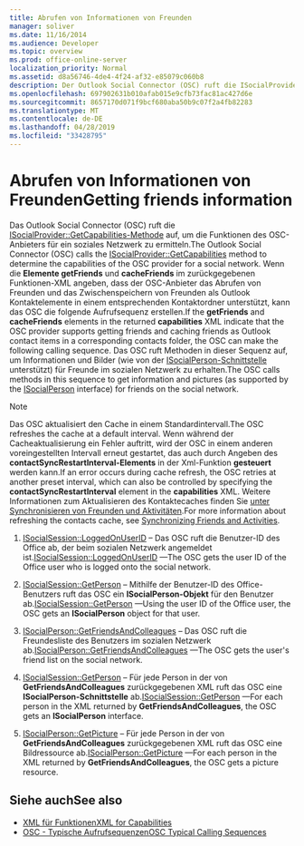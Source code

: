 ```yaml
---
title: Abrufen von Informationen von Freunden
manager: soliver
ms.date: 11/16/2014
ms.audience: Developer
ms.topic: overview
ms.prod: office-online-server
localization_priority: Normal
ms.assetid: d8a56746-4de4-4f24-af32-e85079c060b8
description: Der Outlook Social Connector (OSC) ruft die ISocialProvider::GetCapabilities-Methode auf, um die Funktionen des OSC-Anbieters für ein soziales Netzwerk zu ermitteln.
ms.openlocfilehash: 697902631b010afab015e9cfb73fac81ac427d6e
ms.sourcegitcommit: 8657170d071f9bcf680aba50b9c07f2a4fb82283
ms.translationtype: MT
ms.contentlocale: de-DE
ms.lasthandoff: 04/28/2019
ms.locfileid: "33428795"
---
```

# <a name="getting-friends-information"></a><span data-ttu-id="5d864-103">Abrufen von Informationen von Freunden</span><span class="sxs-lookup"><span data-stu-id="5d864-103">Getting friends information</span></span>

<span data-ttu-id="5d864-104">Das Outlook Social Connector (OSC) ruft die [ISocialProvider::GetCapabilities-Methode](isocialprovider-getcapabilities.md) auf, um die Funktionen des OSC-Anbieters für ein soziales Netzwerk zu ermitteln.</span><span class="sxs-lookup"><span data-stu-id="5d864-104">The Outlook Social Connector (OSC) calls the [ISocialProvider::GetCapabilities](isocialprovider-getcapabilities.md) method to determine the capabilities of the OSC provider for a social network.</span></span> <span data-ttu-id="5d864-105">Wenn die **Elemente getFriends** und **cacheFriends** im zurückgegebenen Funktionen-XML  angeben, dass der OSC-Anbieter das Abrufen von Freunden und das Zwischenspeichern von Freunden als Outlook Kontaktelemente in einem entsprechenden Kontaktordner unterstützt, kann das OSC die folgende Aufrufsequenz erstellen.</span><span class="sxs-lookup"><span data-stu-id="5d864-105">If the **getFriends** and **cacheFriends** elements in the returned **capabilities** XML indicate that the OSC provider supports getting friends and caching friends as Outlook contact items in a corresponding contacts folder, the OSC can make the following calling sequence.</span></span> <span data-ttu-id="5d864-106">Das OSC ruft Methoden in dieser Sequenz auf, um Informationen und Bilder (wie von der [ISocialPerson-Schnittstelle](isocialpersoniunknown.md) unterstützt) für Freunde im sozialen Netzwerk zu erhalten.</span><span class="sxs-lookup"><span data-stu-id="5d864-106">The OSC calls methods in this sequence to get information and pictures (as supported by the [ISocialPerson](isocialpersoniunknown.md) interface) for friends on the social network.</span></span> 
  
> [!NOTE]
> <span data-ttu-id="5d864-107">Das OSC aktualisiert den Cache in einem Standardintervall.</span><span class="sxs-lookup"><span data-stu-id="5d864-107">The OSC refreshes the cache at a default interval.</span></span> <span data-ttu-id="5d864-108">Wenn während der Cacheaktualisierung ein Fehler auftritt, wird der OSC in einem anderen voreingestellten Intervall erneut gestartet, das auch durch Angeben des **contactSyncRestartInterval-Elements** in der Xml-Funktion **gesteuert** werden kann.</span><span class="sxs-lookup"><span data-stu-id="5d864-108">If an error occurs during cache refresh, the OSC retries at another preset interval, which can also be controlled by specifying the **contactSyncRestartInterval** element in the **capabilities** XML.</span></span> <span data-ttu-id="5d864-109">Weitere Informationen zum Aktualisieren des Kontaktecaches finden Sie [unter Synchronisieren von Freunden und Aktivitäten](synchronizing-friends-and-activities.md).</span><span class="sxs-lookup"><span data-stu-id="5d864-109">For more information about refreshing the contacts cache, see [Synchronizing Friends and Activities](synchronizing-friends-and-activities.md).</span></span> 
  
1. <span data-ttu-id="5d864-110">[ISocialSession::LoggedOnUserID](isocialsession-loggedonuserid.md) – Das OSC ruft die Benutzer-ID des Office ab, der beim sozialen Netzwerk angemeldet ist.</span><span class="sxs-lookup"><span data-stu-id="5d864-110">[ISocialSession::LoggedOnUserID](isocialsession-loggedonuserid.md) —The OSC gets the user ID of the Office user who is logged onto the social network.</span></span> 
    
2. <span data-ttu-id="5d864-111">[ISocialSession::GetPerson](isocialsession-getperson.md) – Mithilfe der Benutzer-ID des Office-Benutzers ruft das OSC ein **ISocialPerson-Objekt** für den Benutzer ab.</span><span class="sxs-lookup"><span data-stu-id="5d864-111">[ISocialSession::GetPerson](isocialsession-getperson.md) —Using the user ID of the Office user, the OSC gets an **ISocialPerson** object for that user.</span></span> 
    
3. <span data-ttu-id="5d864-112">[ISocialPerson::GetFriendsAndColleagues](isocialperson-getfriendsandcolleagues.md) – Das OSC ruft die Freundesliste des Benutzers im sozialen Netzwerk ab.</span><span class="sxs-lookup"><span data-stu-id="5d864-112">[ISocialPerson::GetFriendsAndColleagues](isocialperson-getfriendsandcolleagues.md) —The OSC gets the user's friend list on the social network.</span></span> 
    
4. <span data-ttu-id="5d864-113">[ISocialSession::GetPerson](isocialsession-getperson.md) – Für jede Person in der von **GetFriendsAndColleagues** zurückgegebenen XML ruft das OSC eine **ISocialPerson-Schnittstelle** ab.</span><span class="sxs-lookup"><span data-stu-id="5d864-113">[ISocialSession::GetPerson](isocialsession-getperson.md) —For each person in the XML returned by **GetFriendsAndColleagues**, the OSC gets an **ISocialPerson** interface.</span></span> 
    
5. <span data-ttu-id="5d864-114">[ISocialPerson::GetPicture](isocialperson-getpicture.md) – Für jede Person in der von **GetFriendsAndColleagues** zurückgegebenen XML ruft das OSC eine Bildressource ab.</span><span class="sxs-lookup"><span data-stu-id="5d864-114">[ISocialPerson::GetPicture](isocialperson-getpicture.md) —For each person in the XML returned by **GetFriendsAndColleagues**, the OSC gets a picture resource.</span></span>
    
## <a name="see-also"></a><span data-ttu-id="5d864-115">Siehe auch</span><span class="sxs-lookup"><span data-stu-id="5d864-115">See also</span></span>

- [<span data-ttu-id="5d864-116">XML für Funktionen</span><span class="sxs-lookup"><span data-stu-id="5d864-116">XML for Capabilities</span></span>](xml-for-capabilities.md)
- [<span data-ttu-id="5d864-117">OSC - Typische Aufrufsequenzen</span><span class="sxs-lookup"><span data-stu-id="5d864-117">OSC Typical Calling Sequences</span></span>](osc-typical-calling-sequences.md)


